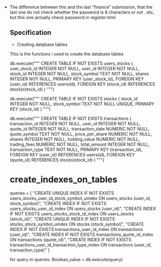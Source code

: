 - The difference between this and the last "finance" submission, that the last one do not check whether the password is 8 characters or not ..etc, but this one actually check password in register.html

    ## Specification

    - Creating database tables


    This is the functions i used to create the database tables

    db.execute("""
        CREATE TABLE IF NOT EXISTS users_stocks
            (
            user_stock_id INTEGER NOT NULL,
            user_id INTEGER NOT NULL,
            stock_id INTEGER NOT NULL,
            stock_symbol TEXT NOT NULL,
            shares INTEGER NOT NULL,
            PRIMARY KEY (user_stock_id),
            FOREIGN KEY (user_id) REFERENCES users(id),
            FOREIGN KEY (stock_id) REFERENCES stocks(stock_id)
            )
            """)

    db.execute("""
        CREATE TABLE IF NOT EXISTS stocks
            (
            stock_id INTEGER NOT NULL,
            stock_symbol TEXT NOT NULL UNIQUE,
            PRIMARY KEY (stock_id)
            )
            """)

    db.execute("""
        CREATE TABLE IF NOT EXISTS transactions
            (
            transaction_id INTEGER NOT NULL,
            user_id INTEGER NOT NULL,
            quote_id INTEGER NOT NULL,
            transaction_date NUMERIC NOT NULL,
            quote_symbol TEXT NOT NULL,
            price_per_share NUMERIC NOT NULL,
            shares INTEGER NOT NULL,
            holding_value NUMERIC NOT NULL,
            trading_fees NUMERIC NOT NULL,
            total_amount INTEGER NOT NULL,
            transaction_type TEXT NOT NULL,
            PRIMARY KEY (transaction_id),
            FOREIGN KEY (user_id) REFERENCES users(id),
            FOREIGN KEY (quote_id) REFERENCES stocks(stock_id)
            )
            """)

    # create_indexes_on_tables
    queries = [
        "CREATE UNIQUE INDEX IF NOT EXISTS users_stocks_user_id_stock_symbol_uindex ON users_stocks (user_id, stock_symbol)",
        "CREATE INDEX IF NOT EXISTS users_stocks_user_id_index ON users_stocks (user_id)",
        "CREATE INDEX IF NOT EXISTS users_stocks_stock_id_index ON users_stocks (stock_id)",
        "CREATE UNIQUE INDEX IF NOT EXISTS stocks_stock_symbol_uindex ON stocks (stock_symbol)",
        "CREATE INDEX IF NOT EXISTS transactions_user_id_index ON transactions (user_id)",
        "CREATE INDEX IF NOT EXISTS transactions_quote_id_index ON transactions (quote_id)",
        "CREATE INDEX IF NOT EXISTS transactions_user_id_transaction_type_index ON transactions (user_id, transaction_type)"
    ]

    for query in queries:
        Boolean_value = db.execute(query)